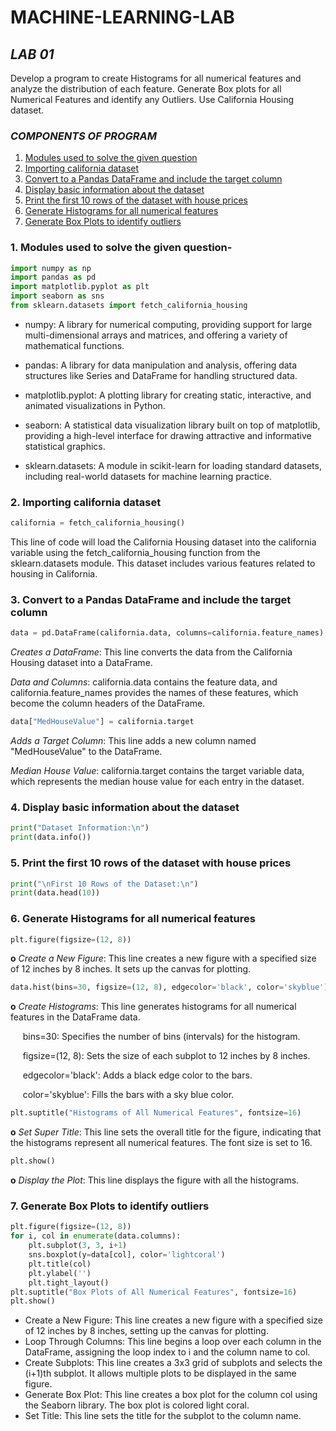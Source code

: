 # MACHINE-LEARNING-LAB



## _LAB 01_


Develop a program to create Histograms for all numerical features and analyze the distribution of each 
feature. Generate Box plots for all Numerical Features and identify any Outliers. Use California Housing 
dataset. 

### *COMPONENTS OF PROGRAM*
 
1. [Modules used to solve the given question](#)
2. [Importing california dataset](#) 
3. [Convert to a Pandas DataFrame and include the target column](#)
4. [Display basic information about the dataset](#)
5. [Print the first 10 rows of the dataset with house prices](#)
6. [Generate Histograms for all numerical features](#)
7. [Generate Box Plots to identify outliers](#)

### 1. Modules used to solve the given question-

```python
import numpy as np 
import pandas as pd 
import matplotlib.pyplot as plt 
import seaborn as sns 
from sklearn.datasets import fetch_california_housing
``` 

* numpy: A library for numerical computing, providing support for large multi-dimensional arrays and matrices, and offering a variety of mathematical functions.

* pandas: A library for data manipulation and analysis, offering data structures like Series and DataFrame for handling structured data.

* matplotlib.pyplot: A plotting library for creating static, interactive, and animated visualizations in Python.

* seaborn: A statistical data visualization library built on top of matplotlib, providing a high-level interface for drawing attractive and informative statistical graphics.

* sklearn.datasets: A module in scikit-learn for loading standard datasets, including real-world datasets for machine learning practice.

### 2. Importing california dataset

```python 
california = fetch_california_housing()
```
This line of code will load the California Housing dataset into the california variable using the fetch_california_housing function from the sklearn.datasets module. This dataset includes various features related to housing in California.

### 3. Convert to a Pandas DataFrame and include the target column

```python
data = pd.DataFrame(california.data, columns=california.feature_names)
```
*Creates a DataFrame*: This line converts the data from the California Housing dataset into a DataFrame.

*Data and Columns*: california.data contains the feature data, and california.feature_names provides the names of these features, which become the column headers of the DataFrame.

```python 
data["MedHouseValue"] = california.target 
```
*Adds a Target Column*: This line adds a new column named "MedHouseValue" to the DataFrame.

*Median House Value*: california.target contains the target variable data, which represents the median house value for each entry in the dataset.

### 4. Display basic information about the dataset

```python 
print("Dataset Information:\n") 
print(data.info())
```

### 5. Print the first 10 rows of the dataset with house prices

```python 
print("\nFirst 10 Rows of the Dataset:\n") 
print(data.head(10)) 
``` 
### 6. Generate Histograms for all numerical features

```python 
plt.figure(figsize=(12, 8)) 
```
 **o** *Create a New Figure*: This line creates a new figure with a specified size of 12 inches by 8 inches. It sets up the canvas for plotting.

```python
data.hist(bins=30, figsize=(12, 8), edgecolor='black', color='skyblue') 
```
**o** *Create Histograms*: This line generates histograms for all numerical features in the DataFrame data.

&nbsp;&nbsp;&nbsp;&nbsp; bins=30: Specifies the number of bins (intervals) for the histogram.

&nbsp;&nbsp;&nbsp;&nbsp; figsize=(12, 8): Sets the size of each subplot to 12 inches by 8 inches.

&nbsp;&nbsp;&nbsp;&nbsp; edgecolor='black': Adds a black edge color to the bars.

&nbsp;&nbsp;&nbsp;&nbsp; color='skyblue': Fills the bars with a sky blue color.

```python
plt.suptitle("Histograms of All Numerical Features", fontsize=16) 
```
**o** *Set Super Title*: This line sets the overall title for the figure, indicating that the histograms represent all numerical features. The font size is set to 16.

```python
plt.show() 
```

**o** *Display the Plot*: This line displays the figure with all the histograms.

### 7. Generate Box Plots to identify outliers

```python 
plt.figure(figsize=(12, 8)) 
for i, col in enumerate(data.columns): 
    plt.subplot(3, 3, i+1) 
    sns.boxplot(y=data[col], color='lightcoral') 
    plt.title(col) 
    plt.ylabel('') 
    plt.tight_layout() 
plt.suptitle("Box Plots of All Numerical Features", fontsize=16) 
plt.show()
```

* Create a New Figure: This line creates a new figure with a specified size of 12 inches by 8 inches, setting up the canvas for plotting.
* Loop Through Columns: This line begins a loop over each column in the DataFrame, assigning the loop index to i and the column name to col.
* Create Subplots: This line creates a 3x3 grid of subplots and selects the (i+1)th subplot. It allows multiple plots to be displayed in the same figure.
* Generate Box Plot: This line creates a box plot for the column col using the Seaborn library. The box plot is colored light coral.
* Set Title: This line sets the title for the subplot to the column name.
